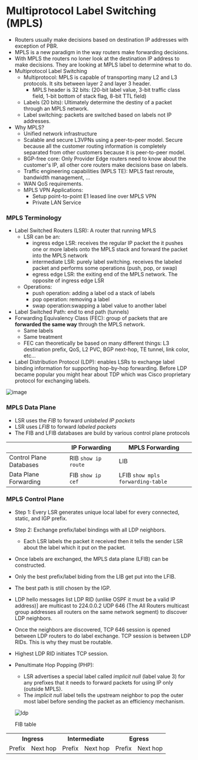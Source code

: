 # Multiprotocol Label Switching (MPLS)
* Routers usually make decisions based on destination IP addresses with exception of PBR.
* MPLS is a new paradigm in the way routers make forwarding decisions.
* With MPLS the routers no loner look at the destination IP address to make decisions.
They are looking at MPLS label to determine what to do.
* Multiprotocol Label Switching
  * Multiprotocol: MPLS is capable of transporting many L2 and L3 protocols.
  It sits between layer 2 and layer 3 header.
    * MPLS header is 32 bits: (20-bit label value, 3-bit traffic class field, 1-bit bottom of stack flag, 8-bit TTL field)
  * Labels (20 bits): Ultimately determine the destiny of a packet through an MPLS network.
  * Label switching: packets are switched based on labels not IP addresses.
* Why MPLS?
  * Unified network infrastructure
  * Scalable and secure L3VPNs using a peer-to-peer model. Secure because all the customer
  routing information is completely separated from other customers because it is peer-to-peer model.
  * BGP-free core: Only Provider Edge routers need to know about the customer's IP, all other
  core routers make decisions base on labels.
  * Traffic engineering capabilities (MPLS TE): MPLS fast reroute, bandwidth management, ...
  * WAN QoS requirements.
  * MPLS VPN Applications:
    * Setup point-to-point E1 leased line over MPLS VPN
    * Private LAN Service

### MPLS Terminology
* Label Switched Routers (LSR): A router that running MPLS
  * LSR can be an:
    * ingress edge LSR: receives the regular IP packet the it pushes one or more labels
    onto the MPLS stack and forward the packet into the MPLS network
    * intermediate LSR: purely label switching. receives the labeled packet and performs some
    operations (push, pop, or swap)
    * egress edge LSR: the exiting end of the MPLS network. The opposite of ingress edge LSR 
  * Operations:
    * push operation: adding a label od a stack of labels
    * pop operation: removing a label
    * swap operation:swapping a label value to another label
* Label Switched Path: end to end path (tunnels)
* Forwarding Equivalency Class (FEC): group of packets that are **forwarded the same way**
through the MPLS network.
  * Same labels
  * Same treatment
  * FEC can theoretically be based on many different things: L3 destination prefix, QoS, L2 PVC, BGP next-hop, TE tunnel, link color, etc...
* Label Distribution Protocol (LDP): enables LSRs to exchange label binding information
for supporting hop-by-hop forwarding. Before LDP became popular you might hear about TDP
which was Cisco proprietary protocol for exchanging labels.

![image](https://user-images.githubusercontent.com/31813625/35282694-1b8683cc-0024-11e8-8f8b-cbfd631157ce.png)
  
### MPLS Data Plane
* LSR uses the *FIB* to forward *unlabeled IP packets*
* LSR uses *LFIB* to forward *labeled packets*
* The FIB and LFIB databases are build by various control plane protocols

| | IP Forwarding | MPLS Forwarding |
| --- | --- | --- |
| Control Plane Databases | RIB `show ip route` | LIB |
| Data Plane Forwarding | FIB `show ip cef` | LFIB `show mpls forwarding-table` | 

### MPLS Control Plane
* Step 1: Every LSR generates unique local label for every connected, static, and IGP prefix.
* Step 2: Exchange prefix/label bindings with all LDP neighbors.
  * Each LSR labels the packet it received then it tells the sender LSR about the label
  which it put on the packet.
* Once labels are exchanged, the MPLS data plane (LFIB) can be constructed.
* Only the best prefix/label biding from the LIB get put into the LFIB.
* The best path is still chosen by the IGP.
* LDP hello messages list LDP RID (unlike OSPF it must be a valid IP address)] are
multicast to 224.0.0.2 UDP 646 (The All Routers multicast group
addresses all routers on the same network segment) to discover LDP neighbors.
* Once the neighbors are discovered, TCP 646 session is opened between LDP routers to do label
exchange. TCP session is between LDP RIDs. This is why they must be routable.
* Highest LDP RID initiates TCP session.
* Penultimate Hop Popping (PHP):
  * LSR advertises a special label called *implicit null* (label value 3) for any prefixes that
  it needs to forward packets for using IP only (outside MPLS).
  * The *implicit null* label tells the upstream neighbor to pop the outer most label before
  sending the packet as an efficiency mechanism.
  
  ![ldp](https://user-images.githubusercontent.com/31813625/35299756-4279383c-0054-11e8-8ffb-17972b406db2.png)

  FIB table
  
<table>
<tbody>
<tr>
<th colspan="2">Ingress</th>
<th colspan="2">Intermediate</th>
<th colspan="2">Egress</th>
</tr>
<tr>
<td>Prefix</td>
<td>Next hop</td>
<td>Prefix</td>
<td>Next hop</td>
<td>Prefix</td>
<td>Next hop</td>
</tr>
</tbody>
</table>